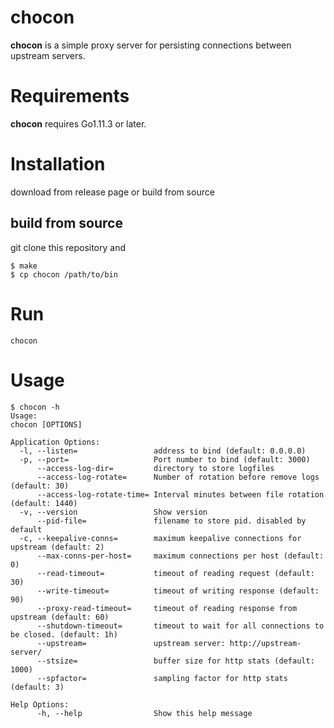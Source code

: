 # chocon

**chocon** is a simple proxy server for persisting connections between upstream servers.

# Requirements

**chocon** requires Go1.11.3 or later.

# Installation

download from release page or build from source

## build from source

git clone this repository and

```
$ make
$ cp chocon /path/to/bin
```

# Run

```
chocon
```

# Usage

```
$ chocon -h
Usage:
chocon [OPTIONS]

Application Options:
  -l, --listen=                 address to bind (default: 0.0.0.0)
  -p, --port=                   Port number to bind (default: 3000)
      --access-log-dir=         directory to store logfiles
      --access-log-rotate=      Number of rotation before remove logs (default: 30)
      --access-log-rotate-time= Interval minutes between file rotation (default: 1440)
  -v, --version                 Show version
      --pid-file=               filename to store pid. disabled by default
  -c, --keepalive-conns=        maximum keepalive connections for upstream (default: 2)
      --max-conns-per-host=     maximum connections per host (default: 0)
      --read-timeout=           timeout of reading request (default: 30)
      --write-timeout=          timeout of writing response (default: 90)
      --proxy-read-timeout=     timeout of reading response from upstream (default: 60)
      --shutdown-timeout=       timeout to wait for all connections to be closed. (default: 1h)
      --upstream=               upstream server: http://upstream-server/
      --stsize=                 buffer size for http stats (default: 1000)
      --spfactor=               sampling factor for http stats (default: 3)

Help Options:
      -h, --help                Show this help message

```
